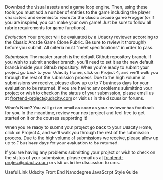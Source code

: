 Download the visual assets and a game loop engine. Then, using these tools you must add a number of entities to the game including the player characters and enemies to recreate the classic arcade game Frogger (or if you are inspired, you can make your own game! Just be sure to follow all rubric requirements for game functions).

*Evaluation*
Your project will be evaluated by a Udacity reviewer according to the Classic Arcade Game Clone Rubric. Be sure to review it thoroughly before you submit. All criteria must "meet specifications" in order to pass.

*Submission*
The master branch is the default Github repository branch. If you wish to submit another branch, you'll need to set it as the new default branch inside your Github repository.
When you're ready to submit your project go back to your Udacity Home, click on Project 4, and we'll walk you through the rest of the submission process. Due to the high volume of submissions we receive, please allow up up to 7 business days for your evaluation to be returned.
If you are having any problems submitting your project or wish to check on the status of your submission, please email us at frontend-project@udacity.com or visit us in the discussion forums.

What's Next?
You will get an email as soon as your reviewer has feedback for you. In the meantime, review your next project and feel free to get started on it or the courses supporting it!

When you're ready to submit your project go back to your Udacity Home, click on Project 4, and we'll walk you through the rest of the submission process. Due to the high volume of submissions we receive, please allow up up to 7 business days for your evaluation to be returned.

If you are having any problems submitting your project or wish to check on the status of your submission, please email us at frontend-project@udacity.com or visit us in the discussion forums.

Useful Link
Udacity Front End Nanodegree JavaScript Style Guide